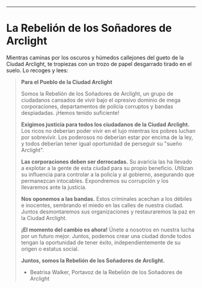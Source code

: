 
---

# La Rebelión de los Soñadores de Arclight

Mientras caminas por los oscuros y húmedos callejones del gueto de la Ciudad Arclight, te tropiezas con un trozo de papel desgarrado tirado en el suelo. Lo recoges y lees:

> **Para el Pueblo de la Ciudad Arclight**
>
> Somos la Rebelión de los Soñadores de Arclight, un grupo de ciudadanos cansados de vivir bajo el opresivo dominio de mega corporaciones, departamentos de policía corruptos y bandas despiadadas. ¡Hemos tenido suficiente!
>
> **Exigimos justicia para todos los ciudadanos de la Ciudad Arclight.** Los ricos no deberían poder vivir en el lujo mientras los pobres luchan por sobrevivir. Los poderosos no deberían estar por encima de la ley, y todos deberían tener igual oportunidad de perseguir su "sueño Arclight".
>
> **Las corporaciones deben ser derrocadas.** Su avaricia las ha llevado a explotar a la gente de esta ciudad para su propio beneficio. Utilizan su influencia para controlar a la policía y al gobierno, asegurando que permanezcan intocables. Expondremos su corrupción y los llevaremos ante la justicia.
>
> **Nos oponemos a las bandas.** Estos criminales acechan a los débiles e inocentes, sembrando el miedo en las calles de nuestra ciudad. Juntos desmontaremos sus organizaciones y restauraremos la paz en la Ciudad Arclight.
>
> **¡El momento del cambio es ahora!** Únete a nosotros en nuestra lucha por un futuro mejor. Juntos, podemos crear una ciudad donde todos tengan la oportunidad de tener éxito, independientemente de su origen o estatus social.
>
> **Juntos, somos la Rebelión de los Soñadores de Arclight.**
>
> - Beatrisa Walker, Portavoz de la Rebelión de los Soñadores de Arclight
